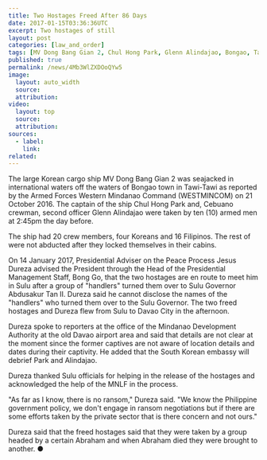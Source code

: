 ```yaml
---
title: Two Hostages Freed After 86 Days
date: 2017-01-15T03:36:36UTC
excerpt: Two hostages of still 
layout: post
categories: [law_and_order]
tags: [MV Dong Bang Gian 2, Chul Hong Park, Glenn Alindajao, Bongao, Tawi-Tawi, Armed Forces Western Mindanao Command, WESTMINCOM, Presidential Adviser on the Peace Process, Jesus Dureza, Moro National Liberation Front MNLF, seajack, hostage]
published: true
permalink: /news/4Mb3WlZXDOoQYw5
image:
  layout: auto_width
  source: 
  attribution: 
video:
  layout: top
  source: 
  attribution: 
sources:
  - label:
    link:
related:
---
```


The large Korean cargo ship MV Dong Bang Gian 2 was seajacked in international waters off the waters of Bongao town in Tawi-Tawi as reported by the Armed Forces Western Mindanao Command (WESTMINCOM) on 21 October 2016.
The captain of the ship Chul Hong Park and, Cebuano crewman, second officer Glenn Alindajao were taken by ten (10) armed men at 2:45pm the day before.

The ship had 20 crew members, four Koreans and 16 Filipinos. The rest of were not abducted after they locked themselves in their cabins.

On 14 January 2017, Presidential Adviser on the Peace Process Jesus Dureza advised the President through the Head of the Presidential Management Staff, Bong Go, that the two hostages are en route to meet him in Sulu after a group of "handlers" turned them over to Sulu Governor Abdusakur Tan II.
Dureza said he cannot disclose the names of the "handlers" who turned them over to the Sulu Governor.
The two freed hostages and Dureza flew from Sulu to Davao City in the afternoon.

Dureza spoke to reporters at the office of the Mindanao Development Authority at the old Davao airport area and said that details are not clear at the moment since the former captives are not aware of location details and dates during their captivity. He added that the South Korean embassy will debrief Park and Alindajao.

Dureza thanked Sulu officials for helping in the release of the hostages and acknowledged the help of the MNLF in the process.

"As far as I know, there is no ransom," Dureza said.
"We know the Philippine government policy, we don't engage in ransom negotiations but if there are some efforts taken by the private sector that is there concern and not ours."

Dureza said that the freed hostages said that they were taken by a group headed by a certain Abraham and when Abraham died they were brought to another.
&#x25cf;
